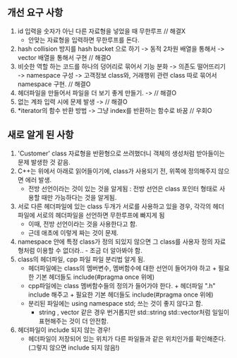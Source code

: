 ## 개선 요구 사항
 1. id 입력을 숫자가 아닌 다른 자료형을 넣었을 때 무한루프 // 해결X
	- 안맞는 자료형을 입력하면 무한루프를 돈다.
 2. hash collision 방지를 hash bucket 으로 하기 -> 동적 2차원 배열을 통해서 -> vector 배열을 통해서 구현 // 해결O
 3. 비슷한 역할 하는 코드를 하나의 덩어리로 묶어서 기능 분화 -> 의존도 떨어뜨리기 -> namespace 구성 -> 고객정보 class와, 거래행위 관련 class 따로 묶어서 namespace 구현. // 해결O
 4. 헤더파일을 만들어서 파일을 더 보기 좋게 만들기. -> // 해결O
 5. 없는 계좌 입력 시에 문제 발생 -> // 해결O
 6. *iterator의 함수 반환 방법 -> 그냥 index를 반환하는 함수로 바꿈 // 우회O

## 새로 알게 된 사항
 1. 'Customer' class 자료형을 반환형으로 쓰려했더니 객체의 생성처럼 받아들이는 문제 발생한 것 같음.
 2. C++는 위에서 아래로 읽어들이기에, class가 사용되기 전, 위쪽에 정의해주지 않으면 에러 발생.
    - 전방 선언이라는 것이 있는 것을 알게됨 : 전방 선언은 class 포인터 형태로 사용할 때만 가능하다는 것을 알게됨.
 3. 서로 다른 헤더파일에 있는 class 두개가 서로를 사용하고 있을 경우, 각각의 헤더파일에 서로의 헤더파일을 선언하면 무한루프에 빠지게 됨
    - 이때, 전방 선언이라는 것을 사용한다고 함.
    - 근데 애초에 이렇게 짜는 것이 문제.
 4. namespace 안에 특정 class가 정의 되있지 않으면 그 class를 사용자 정의 자료형처럼 이용할 수 없더라.. - 조금 더 알아봐야 함.
 5. class의 헤더파일, cpp 파일 파일 분리법 알게 됨.
    - 헤더파일에는 class의 멤버변수, 멤버함수에 대한 선언이 들어가야 하고 + 필요한 기본 헤더들도 include(#pragma once 위에)
    - cpp파일에는 class 멤버함수들의 정의가 들어가야 한다. + 헤더파일 ".h" include 해주고 + 필요한 기본 헤더들도 include(#pragma once 위에)
    - 분리된 파일에는 using namespace std; 쓰는 것이 좋지 않다고 함.
      - string , vector 같은 경우 번거롭지만 std::string std::vector처럼 일일이 표현해주는 것이 더 안전함.
 6. 헤더파일이 include 되지 않는 경우!
    - 헤더파일이 저장되어 있는 위치가 다른 파일들과 같은 위치인가를 확인해준다. (그렇지 않으면 include 되지 않음!)
